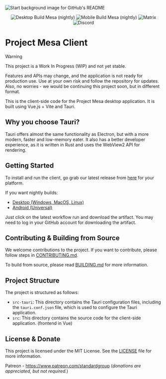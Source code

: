 ![Start background image for GitHub's README](public/startbgforgithub.jpg)

<div align="center">
    <img alt="Desktop Build Mesa (nightly)" src="https://github.com/standard-group/mesa-client/actions/workflows/desktop.yml/badge.svg?branch=main" href="https://github.com/standard-group/mesa-client/actions/workflows/desktop.yml">
    <img alt="Mobile Build Mesa (nightly)" src="https://github.com/standard-group/mesa-client/actions/workflows/mobile.yml/badge.svg?branch=main" href="https://github.com/standard-group/mesa-client/actions/workflows/mobile.yml">
    <img alt="Matrix" src="https://img.shields.io/matrix/project-mesa-room%3Amatrix.org?style=flat&logo=matrix" href="https://matrix.to/#/#project-mesa-room:matrix.org">
    <img alt="Discord" src="https://img.shields.io/badge/Discord-7289DA?style=flat&logo=discord&logoColor=white" href="https://sdiscord.gg/Z997UBvFJ4">
</div>

# Project Mesa Client
> [!WARNING]
> This project is a Work In Progress (WIP) and not yet stable.
>
> Features and APIs may change, and the application is not ready for production use. Use at your own risk and follow the repository for updates.
> Also, no worries - we would be continuing this project soon, but in different format.

This is the client-side code for the Project Mesa desktop application. It is built using Vue.js + Vite and Tauri.

## Why you choose Tauri?
Tauri offers almost the same functionality as Electron, but with a more modern, faster and low-memory eater. It also has a better developer experience, as it is written in Rust and uses the WebView2 API for rendering.

## Getting Started
To install and run the client, go grab our latest release from [here](https://github.com/standard-group/mesa-client/releases/latest) for your platform. 

If you want nightly builds:
- [Desktop (Windows, MacOS, Linux)](https://github.com/standard-group/mesa-client/actions/workflows/desktop.yml)
- [Android (Universal)](https://github.com/standard-group/mesa-client/actions/workflows/mobile.yml)

Just click on the latest workflow run and download the artifact. You may need to log in your GitHub account for downloading the artifact.

## Contributing & Building from Source
We welcome contributions to the project. If you want to contribute, please follow steps in [CONTRIBUTING.md](CONTRIBUTING.md).

To build from source, please read [BUILDING.md](BUILDING.md) for more information.

## Project Structure
The project is structured as follows:

- `src-tauri`: This directory contains the Tauri configuration files, including the `tauri.conf.json` file, which is used to configure the Tauri application.
- `src`: This directory contains the source code for the client-side application. (frontend in Vue)

## License & Donate
This project is licensed under the MIT License. See the [LICENSE](LICENSE) file for more information.

Patreon - https://www.patreon.com/standardgroup (*donations are appreciated, but not required.*)
